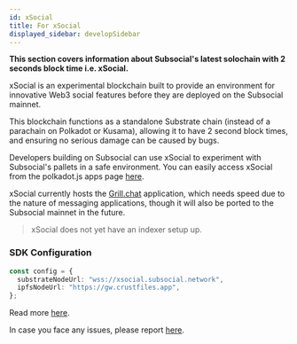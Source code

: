 ```yaml
---
id: xSocial
title: For xSocial
displayed_sidebar: developSidebar
---
```


**This section covers information about Subsocial's latest solochain with 2 seconds block time i.e. xSocial.**

xSocial is an experimental blockchain built to provide an environment for innovative Web3 social features before they are deployed on the Subsocial mainnet.

This blockchain functions as a standalone Substrate chain (instead of a parachain on Polkadot or Kusama), allowing it to have 2 second block times, and ensuring no serious damage can be caused by bugs.

Developers building on Subsocial can use xSocial to experiment with Subsocial's pallets in a safe environment. You can easily access xSocial from the polkadot.js apps page [here](https://polkadot.js.org/apps/?rpc=wss://xsocial.subsocial.network).

xSocial currently hosts the [Grill.chat](https://grill.chat) application, which needs speed due to the nature of messaging applications, though it will also be ported to the Subsocial mainnet in the future.

> xSocial does not yet have an indexer setup up. 


### SDK Configuration

```ts
const config = {
  substrateNodeUrl: "wss://xsocial.subsocial.network",
  ipfsNodeUrl: "https://gw.crustfiles.app",
};
```

Read more [here](/docs/develop/sdk/configuration).

In case you face any issues, please report [here](https://t.me/+ZzvLu0ZfkQwxNGQy).
